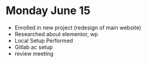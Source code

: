 # Monday June 15
- Enrolled in  new project (redesign of main website)
- Researched about elementor, wp 
- Local Setup Performed
- Gitlab ac setup
- review meeting